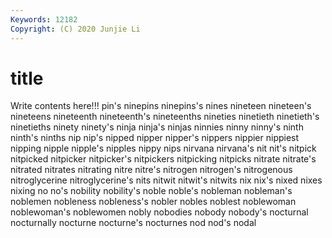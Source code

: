 ```yaml
---
Keywords: 12182
Copyright: (C) 2020 Junjie Li
---
```


# title

Write contents here!!!
pin's
ninepins 
ninepins's 
nines 
nineteen 
nineteen's 
nineteens 
nineteenth 
nineteenth's 
nineteenths 
nineties
ninetieth 
ninetieth's 
ninetieths 
ninety 
ninety's 
ninja 
ninja's 
ninjas 
ninnies 
ninny
ninny's 
ninth 
ninth's 
ninths 
nip 
nip's 
nipped 
nipper 
nipper's 
nippers
nippier 
nippiest 
nipping 
nipple 
nipple's 
nipples 
nippy 
nips 
nirvana 
nirvana's
nit 
nit's 
nitpick 
nitpicked 
nitpicker 
nitpicker's 
nitpickers 
nitpicking 
nitpicks 
nitrate
nitrate's 
nitrated 
nitrates 
nitrating 
nitre 
nitre's 
nitrogen 
nitrogen's 
nitrogenous 
nitroglycerine
nitroglycerine's 
nits 
nitwit 
nitwit's 
nitwits 
nix 
nix's 
nixed 
nixes 
nixing
no 
no's 
nobility 
nobility's 
noble 
noble's 
nobleman 
nobleman's 
noblemen 
nobleness
nobleness's 
nobler 
nobles 
noblest 
noblewoman 
noblewoman's 
noblewomen 
nobly 
nobodies 
nobody
nobody's 
nocturnal 
nocturnally 
nocturne 
nocturne's 
nocturnes 
nod 
nod's 
nodal 

